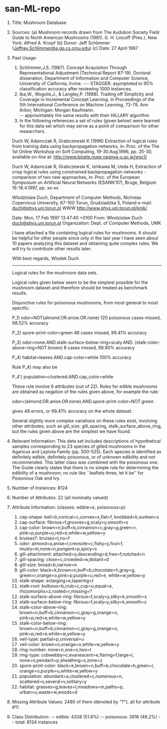 # san-ML-repo
1. Title: Mushroom Database

2. Sources: 
    (a) Mushroom records drawn from The Audubon Society Field Guide to North
        American Mushrooms (1981). G. H. Lincoff (Pres.), New York: Alfred
        A. Knopf
    (b) Donor: Jeff Schlimmer (Jeffrey.Schlimmer@a.gp.cs.cmu.edu)
    (c) Date: 27 April 1987

3. Past Usage:
    1. Schlimmer,J.S. (1987). Concept Acquisition Through Representational
       Adjustment (Technical Report 87-19).  Doctoral disseration, Department
       of Information and Computer Science, University of California, Irvine.
       --- STAGGER: asymptoted to 95% classification accuracy after reviewing
           1000 instances.
    2. Iba,W., Wogulis,J., & Langley,P. (1988).  Trading off Simplicity
       and Coverage in Incremental Concept Learning. In Proceedings of 
       the 5th International Conference on Machine Learning, 73-79.
       Ann Arbor, Michigan: Morgan Kaufmann.  
       -- approximately the same results with their HILLARY algorithm    
    3. In the following references a set of rules (given below) were
	learned for this data set which may serve as a point of
	comparison for other researchers.

	Duch W, Adamczak R, Grabczewski K (1996) Extraction of logical rules
	from training data using backpropagation networks, in: Proc. of the
	The 1st Online Workshop on Soft Computing, 19-30.Aug.1996, pp. 25-30,
	available on-line at: http://www.bioele.nuee.nagoya-u.ac.jp/wsc1/

	Duch W, Adamczak R, Grabczewski K, Ishikawa M, Ueda H, Extraction of
	crisp logical rules using constrained backpropagation networks -
	comparison of two new approaches, in: Proc. of the European Symposium
	on Artificial Neural Networks (ESANN'97), Bruge, Belgium 16-18.4.1997,
	pp. xx-xx

	Wlodzislaw Duch, Department of Computer Methods, Nicholas Copernicus
	University, 87-100 Torun, Grudziadzka 5, Poland
	e-mail: duch@phys.uni.torun.pl
	WWW     http://www.phys.uni.torun.pl/kmk/
	
	Date: Mon, 17 Feb 1997 13:47:40 +0100
	From: Wlodzislaw Duch <duch@phys.uni.torun.pl>
	Organization: Dept. of Computer Methods, UMK

	I have attached a file containing logical rules for mushrooms.
	It should be helpful for other people since only in the last year I
	have seen about 10 papers analyzing this dataset and obtaining quite
	complex rules. We will try to contribute other results later.

	With best regards, Wlodek Duch
	________________________________________________________________

	Logical rules for the mushroom data sets.

	Logical rules given below seem to be the simplest possible for the
	mushroom dataset and therefore should be treated as benchmark results.

	Disjunctive rules for poisonous mushrooms, from most general
	to most specific:

	P_1) odor=NOT(almond.OR.anise.OR.none)
	     120 poisonous cases missed, 98.52% accuracy

	P_2) spore-print-color=green
	     48 cases missed, 99.41% accuracy
         
	P_3) odor=none.AND.stalk-surface-below-ring=scaly.AND.
	          (stalk-color-above-ring=NOT.brown) 
	     8 cases missed, 99.90% accuracy
         
	P_4) habitat=leaves.AND.cap-color=white
	         100% accuracy     

	Rule P_4) may also be

	P_4') population=clustered.AND.cap_color=white

	These rule involve 6 attributes (out of 22). Rules for edible
	mushrooms are obtained as negation of the rules given above, for
	example the rule:

	odor=(almond.OR.anise.OR.none).AND.spore-print-color=NOT.green

	gives 48 errors, or 99.41% accuracy on the whole dataset.

	Several slightly more complex variations on these rules exist,
	involving other attributes, such as gill_size, gill_spacing,
	stalk_surface_above_ring, but the rules given above are the simplest
	we have found.


4. Relevant Information:
    This data set includes descriptions of hypothetical samples
    corresponding to 23 species of gilled mushrooms in the Agaricus and
    Lepiota Family (pp. 500-525).  Each species is identified as
    definitely edible, definitely poisonous, or of unknown edibility and
    not recommended.  This latter class was combined with the poisonous
    one.  The Guide clearly states that there is no simple rule for
    determining the edibility of a mushroom; no rule like ``leaflets
    three, let it be'' for Poisonous Oak and Ivy.

5. Number of Instances: 8124

6. Number of Attributes: 22 (all nominally valued)

7. Attribute Information: (classes: edible=e, poisonous=p)
     1. cap-shape:                bell=b,conical=c,convex=x,flat=f,
                                  knobbed=k,sunken=s
     2. cap-surface:              fibrous=f,grooves=g,scaly=y,smooth=s
     3. cap-color:                brown=n,buff=b,cinnamon=c,gray=g,green=r,
                                  pink=p,purple=u,red=e,white=w,yellow=y
     4. bruises?:                 bruises=t,no=f
     5. odor:                     almond=a,anise=l,creosote=c,fishy=y,foul=f,
                                  musty=m,none=n,pungent=p,spicy=s
     6. gill-attachment:          attached=a,descending=d,free=f,notched=n
     7. gill-spacing:             close=c,crowded=w,distant=d
     8. gill-size:                broad=b,narrow=n
     9. gill-color:               black=k,brown=n,buff=b,chocolate=h,gray=g,
                                  green=r,orange=o,pink=p,purple=u,red=e,
                                  white=w,yellow=y
    10. stalk-shape:              enlarging=e,tapering=t
    11. stalk-root:               bulbous=b,club=c,cup=u,equal=e,
                                  rhizomorphs=z,rooted=r,missing=?
    12. stalk-surface-above-ring: fibrous=f,scaly=y,silky=k,smooth=s
    13. stalk-surface-below-ring: fibrous=f,scaly=y,silky=k,smooth=s
    14. stalk-color-above-ring:   brown=n,buff=b,cinnamon=c,gray=g,orange=o,
                                  pink=p,red=e,white=w,yellow=y
    15. stalk-color-below-ring:   brown=n,buff=b,cinnamon=c,gray=g,orange=o,
                                  pink=p,red=e,white=w,yellow=y
    16. veil-type:                partial=p,universal=u
    17. veil-color:               brown=n,orange=o,white=w,yellow=y
    18. ring-number:              none=n,one=o,two=t
    19. ring-type:                cobwebby=c,evanescent=e,flaring=f,large=l,
                                  none=n,pendant=p,sheathing=s,zone=z
    20. spore-print-color:        black=k,brown=n,buff=b,chocolate=h,green=r,
                                  orange=o,purple=u,white=w,yellow=y
    21. population:               abundant=a,clustered=c,numerous=n,
                                  scattered=s,several=v,solitary=y
    22. habitat:                  grasses=g,leaves=l,meadows=m,paths=p,
                                  urban=u,waste=w,woods=d

8. Missing Attribute Values: 2480 of them (denoted by "?"), all for
   attribute #11.

9. Class Distribution: 
    --    edible: 4208 (51.8%)
    -- poisonous: 3916 (48.2%)
    --     total: 8124 instances
